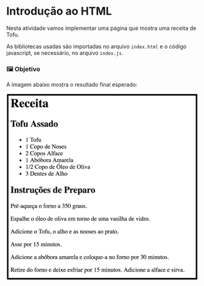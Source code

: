 # Introdução ao HTML

Nesta atividade vamos implementar uma página que mostra uma receita de Tofu.

As bibliotecas usadas são importadas no arquivo `index.html` e o código javascript, se necessário, no arquivo `index.js`.

### :framed_picture: Objetivo

A imagem abaixo mostra o resultado final esperado:

![assets/demo.png](assets/demo.png)
